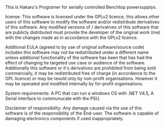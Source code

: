 This is Hakaru's Programer for serially controlled Benchtop powersupplys.

license:
This software is licensed under the GPLv2 licence, this allows other users of this software to modify the software and/or redistribute derivatives of this software.
Any modified versions of / derivatives of this software that are publicly distributed must provide the developer of the original work (me) with the changes made as in accordance with the GPLv2 licence.

Additional EULA (agreed to by use of original software/source code) includes this software may not be redistributed under a different name unless additional functionality of the software has been that has had the effect of changing he targeted use case or audience of the software.
Additionally this software or it's derivatives are prohibited from being sold commercially, it may be redistributed free of charge (in accordance to the GPL licence) or may be resold only by non-profit organisations. However it may be operated and modified internally by for-profit organisations.

System requirements:
A PC that can run a windows OS with .NET V4.5,
A Serial interface to communucate with the PSU.

Disclaimer of responsibility:
Any damage caused via the use of this software is of the responsibility of the End-user. The software is capable of damaging electronics components if used inappropriately.
